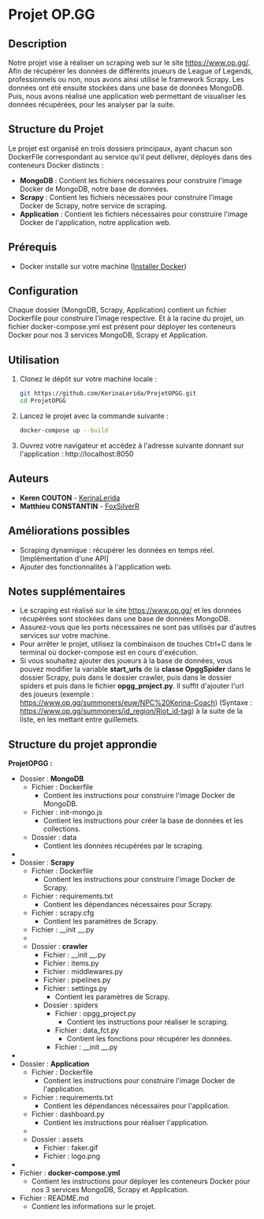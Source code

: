 # Projet OP.GG

## Description

Notre projet vise à réaliser un scraping web sur le site https://www.op.gg/. Afin de récupérer les données de différents joueurs de League of Legends, professionnels ou non, nous avons ainsi utilisé le framework Scrapy. Les données ont été ensuite stockées dans une base de données MongoDB. Puis, nous avons réalisé une application web permettant de visualiser les données récupérées, pour les analyser par la suite.

## Structure du Projet

Le projet est organisé en trois dossiers principaux, ayant chacun son DockerFile correspondant au service qu'il peut délivrer, déployés dans des conteneurs Docker distincts :

- **MongoDB** : Contient les fichiers nécessaires pour construire l'image Docker de MongoDB, notre base de données.
- **Scrapy** : Contient les fichiers nécessaires pour construire l'image Docker de Scrapy, notre service de scraping.
- **Application** : Contient les fichiers nécessaires pour construire l'image Docker de l'application, notre application web.

## Prérequis

- Docker installé sur votre machine ([Installer Docker](https://docs.docker.com/get-docker/))

## Configuration

Chaque dossier (MongoDB, Scrapy, Application) contient un fichier Dockerfile pour construire l'image respective. Et à la racine du projet, un fichier docker-compose.yml est présent pour déployer les conteneurs Docker pour nos 3 services MongoDB, Scrapy et Application.

## Utilisation

1. Clonez le dépôt sur votre machine locale :

   ```bash
   git https://github.com/KerinaLerida/ProjetOPGG.git
   cd ProjetOPGG
    ```
   
2. Lancez le projet avec la commande suivante :

   ```bash
   docker-compose up --build
   ```
3. Ouvrez votre navigateur et accédez à l'adresse suivante donnant sur l'application : http://localhost:8050

## Auteurs

- **Keren COUTON** - [KerinaLerida](https://github.com/KerinaLerida)
- **Matthieu CONSTANTIN** - [FoxSilverR](https://github.com/FoxSilverR)

## Améliorations possibles

- Scraping dynamique : récupérer les données en temps réel. [Implémentation d'une API]
- Ajouter des fonctionnalités à l'application web.

## Notes supplémentaires

- Le scraping est réalisé sur le site https://www.op.gg/ et les données récupérées sont stockées dans une base de données MongoDB.
- Assurez-vous que les ports nécessaires ne sont pas utilisés par d'autres services sur votre machine.
- Pour arrêter le projet, utilisez la combinaison de touches Ctrl+C dans le terminal où docker-compose est en cours d'exécution.
- Si vous souhaitez ajouter des joueurs à la base de données, vous pouvez modifier la variable **start_urls** de la **classe OpggSpider** dans le dossier Scrapy, puis dans le dossier crawler, puis dans le dossier spiders et puis dans le fichier **opgg_project.py**. Il suffit d'ajouter l'url des joueurs (exemple : https://www.op.gg/summoners/euw/NPC%20Kerina-Coach) (Syntaxe : https://www.op.gg/summoners/id_region/Riot_id-tag) à la suite de la liste, en les mettant entre guillemets.

## Structure du projet approndie

**ProjetOPGG :**
- Dossier : **MongoDB**
  - Fichier : Dockerfile
    - Contient les instructions pour construire l'image Docker de MongoDB.
  - Fichier : init-mongo.js
    - Contient les instructions pour créer la base de données et les collections.
  - Dossier : data
    - Contient les données récupérées par le scraping.
-
- Dossier : **Scrapy**
  - Fichier : Dockerfile
    - Contient les instructions pour construire l'image Docker de Scrapy.
  - Fichier : requirements.txt
    - Contient les dépendances nécessaires pour Scrapy.
  - Fichier : scrapy.cfg
    - Contient les paramètres de Scrapy.
  - Fichier : __init __.py
  -
  - Dossier : **crawler**
    - Fichier : __init __.py
    - Fichier : items.py
    - Fichier : middlewares.py
    - Fichier : pipelines.py
    - Fichier : settings.py
      - Contient les paramètres de Scrapy.
    - Dossier : spiders
      - Fichier : opgg_project.py
        - Contient les instructions pour réaliser le scraping.
      - Fichier : data_fct.py
        - Contient les fonctions pour récupérer les données.
      - Fichier : __init __.py
-
- Dossier : **Application**
  - Fichier : Dockerfile
    - Contient les instructions pour construire l'image Docker de l'application.
  - Fichier : requirements.txt
    - Contient les dépendances nécessaires pour l'application.
  - Fichier : dashboard.py
    - Contient les instructions pour réaliser l'application.
  -
  - Dossier : assets
    - Fichier : faker.gif
    - Fichier : logo.png
- 
- Fichier : **docker-compose.yml**
  - Contient les instructions pour déployer les conteneurs Docker pour nos 3 services MongoDB, Scrapy et Application.
- Fichier : README.md
  - Contient les informations sur le projet.
